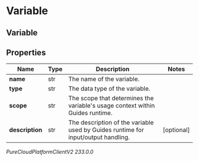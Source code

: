 # Variable

## Variable

## Properties

|Name | Type | Description | Notes|
|------------ | ------------- | ------------- | -------------|
| **name** | str | The name of the variable. | |
| **type** | str | The data type of the variable. | |
| **scope** | str | The scope that determines the variable&#39;s usage context within Guides runtime. | |
| **description** | str | The description of the variable used by Guides runtime for input/output handling. | [optional] |



_PureCloudPlatformClientV2 233.0.0_
